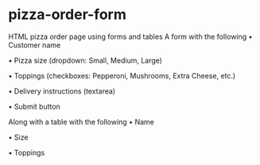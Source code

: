 # pizza-order-form
HTML pizza order page using forms and tables
A form with the following
• Customer name

• Pizza size (dropdown: Small, Medium, Large)

• Toppings (checkboxes: Pepperoni, Mushrooms, Extra Cheese, etc.)

• Delivery instructions (textarea)

• Submit button

Along with a table with the following
• Name

• Size

• Toppings